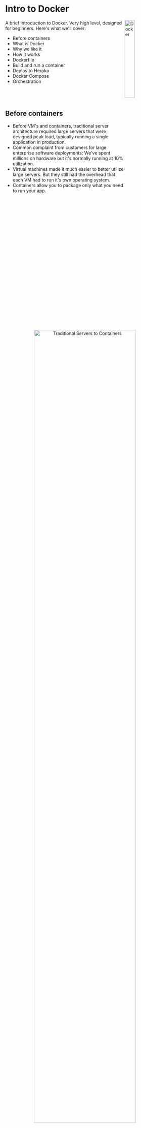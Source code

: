 # Intro to Docker

<img src="./images/docker.png" align="right"
     title="Docker" width="25%" height="25%"/>

A brief introduction to Docker.  Very high level, designed for beginners.  Here's what we'll cover:
- Before containers
- What is Docker
- Why we like it
- How it works
- Dockerfile
- Build and run a container
- Deploy to Heroku
- Docker Compose
- Orchestration
<br/><br/>
<br/><br/>

## Before containers

- Before VM's and containers, traditional server architecture required large servers that were designed peak load, typically running a single application in production.  
- Common complaint from customers for large enterprise software deployments:
We've spent millions on hardware but it's normally running at 10% utilization.
- Virtual machines made it much easier to better utilize large servers.  But they still had the overhead that each VM had to run it's own operating system.
- Containers allow you to package only what you need to run your app. 
<br/><br/>


<p  align="center">
    <img src="./images/traditional-2-containers.png" alt="Traditional Servers to Containers"
       width="80%" height="80%"/>
</p>
<br/><br/>

## What is Docker
<img src="./images/docker.png" align="right"
     title="Docker" width="25%" height="25%">

- A tool that makes it easy to create, deploy, and run containers.  
- Bundles an application with all of it’s dependencies into a single self contained package.
- Always runs the same way in any environment.
<br/><br/><br/><br/>

## Why we like it
- Build and test the same way on your laptop as in the cloud.
- Super fast to start/stop containers.
- Efficient use of resources.
- Portable, easy to move across cloud vendors.
- Easy to connect containers together so that you can abstract dependencies to other services.
- Well suited for cloud, microservices and continuous delivery.
<br/><br/><br/><br/>



## How it works
<img src="./images/how-it-works.png" align="right"
     title="Docker" width="50%" height="50%"/>
- **Docker Image**\
  application package
- **Docker Container**\
  running application instance
- **Docker Engine**\
  build images and run containers
- **Registry**\
  stores your images
<br/><br/><br/><br/>

## Dockerfile
The Dockerfile is the spec for building the image.  
<p align="center">
<img src="./images/Dockerfile.png" 
     title="Docker" width="90%" height="90%"/>
</p>

<br/><br/>
## Build and run a container
<br/><br/>
## Deploy to Heroku
Now that we've build our first Docker container, it is easy to deploy it anywhere.  Here are steps to deploy it to Heroku.

Install Heroku CLI
> https://devcenter.heroku.com/articles/heroku-cli

Pull image from docker hub
```
docker pull jimareed/restapi
```

Login to heroku registry
```
heroku container:login
```

Create a heroku app (must be unique across Heroku)
```
heroku create --app jimareed-restapi
```

Tag image to be deployed to heroku
```
docker tag jimareed/restapi registry.heroku.com/jimareed-restapi/web
```

Push container to heroku
```
docker push registry.heroku.com/jimareed-restapi/web
```

Create a new release
```
heroku container:release web --app jimareed-restapi
```

Test the app

> https://jimareed-restapi.herokuapp.com/fruit

Cleanup
```
heroku destroy --app jimareed-restapi
```
<br/><br/>

## Docker Compose
Lets you build and deploy multi-container applications.  Here's an example from https://github.com/dockersamples/example-voting-app

<p align="center">
<img src="./images/docker-compose.png" 
     title="Docker" width="90%" height="90%"/>
</p>
<br/><br/>


## Orchestration
<img src="./images/kubernetes.png" align="right"
     title="Kubernetes" width="15%" height="15%"/>
<img src="./images/docker-swarm.png" align="right"
     title="Docker Swarm" width="15%" height="15%"/>

- container management systems
- Effectively organizes a group of containers across a set of servers
- Makes sure containers stay up, simplifies their management in production



